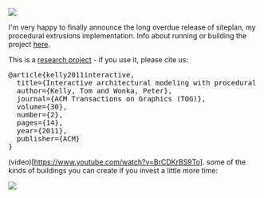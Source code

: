 
[![](https://farm7.staticflickr.com/6084/6147665705_ec376a4dd5_m_d.jpg)](http://www.flickr.com/photos/twak/6147665705/)

I'm very happy to finally announce the long overdue release of siteplan, my procedural extrusions implementation. Info about running or building the project <a href="https://github.com/twak/siteplan/blob/wiki/Help.md">here</a>.<br />

This is a [research project](http://twak.blogspot.com/2011/04/interactive-architectural-modeling-with.html) - if you use it, please cite us:

<pre>
@article{kelly2011interactive,
  title={Interactive architectural modeling with procedural extrusions},
  author={Kelly, Tom and Wonka, Peter},
  journal={ACM Transactions on Graphics (TOG)},
  volume={30},
  number={2},
  pages={14},
  year={2011},
  publisher={ACM}
}
</pre>

(video)[https://www.youtube.com/watch?v=BrCDKrBS9To]. some of the kinds of buildings you can create if you invest a little more time:

[![](https://farm5.staticflickr.com/4105/4998728536_748924325d_z_d.jpg)](http://farm5.static.flickr.com/4105/4998728536_748924325d_z.jpg") 

